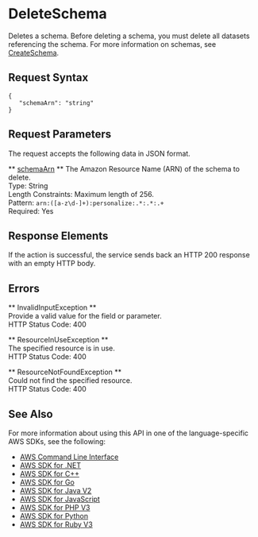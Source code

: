 # DeleteSchema<a name="API_DeleteSchema"></a>

Deletes a schema\. Before deleting a schema, you must delete all datasets referencing the schema\. For more information on schemas, see [CreateSchema](https://docs.aws.amazon.com/personalize/latest/dg/API_CreateSchema.html)\.

## Request Syntax<a name="API_DeleteSchema_RequestSyntax"></a>

```
{
   "schemaArn": "string"
}
```

## Request Parameters<a name="API_DeleteSchema_RequestParameters"></a>

The request accepts the following data in JSON format\.

 ** [schemaArn](#API_DeleteSchema_RequestSyntax) **   <a name="personalize-DeleteSchema-request-schemaArn"></a>
The Amazon Resource Name \(ARN\) of the schema to delete\.  
Type: String  
Length Constraints: Maximum length of 256\.  
Pattern: `arn:([a-z\d-]+):personalize:.*:.*:.+`   
Required: Yes

## Response Elements<a name="API_DeleteSchema_ResponseElements"></a>

If the action is successful, the service sends back an HTTP 200 response with an empty HTTP body\.

## Errors<a name="API_DeleteSchema_Errors"></a>

 ** InvalidInputException **   
Provide a valid value for the field or parameter\.  
HTTP Status Code: 400

 ** ResourceInUseException **   
The specified resource is in use\.  
HTTP Status Code: 400

 ** ResourceNotFoundException **   
Could not find the specified resource\.  
HTTP Status Code: 400

## See Also<a name="API_DeleteSchema_SeeAlso"></a>

For more information about using this API in one of the language\-specific AWS SDKs, see the following:
+  [AWS Command Line Interface](https://docs.aws.amazon.com/goto/aws-cli/personalize-2018-05-22/DeleteSchema) 
+  [AWS SDK for \.NET](https://docs.aws.amazon.com/goto/DotNetSDKV3/personalize-2018-05-22/DeleteSchema) 
+  [AWS SDK for C\+\+](https://docs.aws.amazon.com/goto/SdkForCpp/personalize-2018-05-22/DeleteSchema) 
+  [AWS SDK for Go](https://docs.aws.amazon.com/goto/SdkForGoV1/personalize-2018-05-22/DeleteSchema) 
+  [AWS SDK for Java V2](https://docs.aws.amazon.com/goto/SdkForJavaV2/personalize-2018-05-22/DeleteSchema) 
+  [AWS SDK for JavaScript](https://docs.aws.amazon.com/goto/AWSJavaScriptSDK/personalize-2018-05-22/DeleteSchema) 
+  [AWS SDK for PHP V3](https://docs.aws.amazon.com/goto/SdkForPHPV3/personalize-2018-05-22/DeleteSchema) 
+  [AWS SDK for Python](https://docs.aws.amazon.com/goto/boto3/personalize-2018-05-22/DeleteSchema) 
+  [AWS SDK for Ruby V3](https://docs.aws.amazon.com/goto/SdkForRubyV3/personalize-2018-05-22/DeleteSchema) 